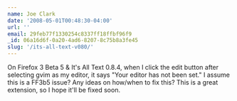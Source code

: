 ```yaml
---
name: Joe Clark
date: '2008-05-01T00:48:30-04:00'
url: ''
email: 29feb77f1330254c8337ff18ffbf96f9
_id: 06a16d6f-0a20-4ad6-8207-8c75b8a3fe45
slug: '/its-all-text-v080/'
---
```


On Firefox 3 Beta 5 &amp; It's All Text 0.8.4, when I click the edit button
after selecting gvim as my editor, it says "Your editor has not been set." I
assume this is a FF3b5 issue? Any ideas on how/when to fix this? This is a
great extension, so I hope it'll be fixed soon.
